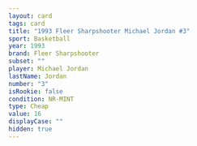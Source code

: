 ```yaml
---
layout: card
tags: card
title: "1993 Fleer Sharpshooter Michael Jordan #3"
sport: Basketball
year: 1993
brand: Fleer Sharpshooter
subset: ""
player: Michael Jordan
lastName: Jordan
number: "3"
isRookie: false
condition: NR-MINT
type: Cheap
value: 16
displayCase: ""
hidden: true
---
```

